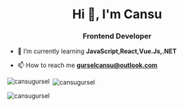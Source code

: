 <h1 align="center">Hi 👋, I'm Cansu</h1>
<h3 align="center">Frontend Developer</h3>


- 🌱 I’m currently learning **JavaScript,React,Vue.Js,.NET**

- 📫 How to reach me **gurselcansu@outlook.com**




<p><img align="left" src="https://github-readme-stats.vercel.app/api/top-langs?username=cansugursel&show_icons=true&locale=en&layout=compact" alt="cansugursel" /></p>

<p>&nbsp;<img align="center" src="https://github-readme-stats.vercel.app/api?username=cansugursel&show_icons=true&title_color=02393e&locale=en" alt="cansugursel" /></p>

<p><img align="center" src="https://github-readme-streak-stats.herokuapp.com/?user=cansugursel&" alt="cansugursel" /></p>
